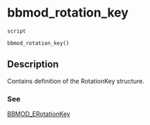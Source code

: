 # bbmod_rotation_key
`script`
```gml
bbmod_rotation_key()
```

## Description
Contains definition of the RotationKey structure.

### See
[BBMOD_ERotationKey](BBMOD_ERotationKey.html)